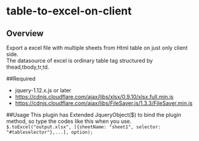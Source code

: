 # table-to-excel-on-client

## Overview
Export a excel file with multiple sheets from Html table on just only client side.  
The datasource of excel is ordinary table tag structured by thead,tbody,tr,td.  

##Required
- jquery-1.12.x.js or later
- https://cdnjs.cloudflare.com/ajax/libs/xlsx/0.9.10/xlsx.full.min.js
- https://cdnjs.cloudflare.com/ajax/libs/FileSaver.js/1.3.3/FileSaver.min.js


##Usage
This plugin has Extended JqueryObject($) to bind the plugin method, so type the codes like this when you use.  
``
$.toExcel("output.xlsx", [{sheetName: "sheet1", selector: "#tableselector"},...], option);
``
